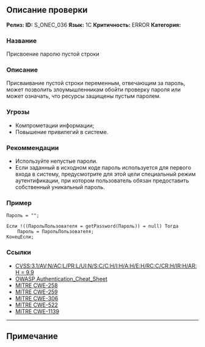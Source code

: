 ## Описание проверки
**Релиз:**
**ID:** S_ONEC_036
**Язык:** 1С
**Критичность:** ERROR
**Категория:** 

### Название 
Присвоение паролю пустой строки
### Описание 
Присваивание пустой строки переменным, отвечающим за пароль, может позволить злоумышленникам обойти проверку пароля или может означать, что ресурсы защищены пустым паролем.

### Угрозы 
- Компрометации информации;
- Повышение привилегий в системе.
### Рекоммендации 
- Используйте непустые пароли.
- Если заданный в исходном коде пароль используется для первого входа в систему, предусмотрите для этой цели специальный режим аутентификации, при котором пользователь обязан предоставить собственный уникальный пароль.
### Пример 
``` 
Пароль = "";

Если !((ПарольПользователя = getPassword(Пароль)) = null) Тогда
	Пароль = ПарольПользователя;
КонецЕсли;
``` 
### Ссылки
- [CVSS:3.1/AV:N/AC:L/PR:L/UI:N/S:C/C:H/I:H/A:H/E:H/RC:C/CR:H/IR:H/AR:H = 9.9](https://www.first.org/cvss/calculator/3.1#CVSS:3.1/AV:N/AC:L/PR:L/UI:N/S:C/C:H/I:H/A:H/E:H/RC:C/CR:H/IR:H/AR:H)
- [OWASP Authentication_Cheat_Sheet](https://cheatsheetseries.owasp.org/cheatsheets/Authentication_Cheat_Sheet.html)
- [MITRE CWE-258](https://cwe.mitre.org/data/definitions/258.html)
- [MITRE CWE-259](https://cwe.mitre.org/data/definitions/259.html)
- [MITRE CWE-306](https://cwe.mitre.org/data/definitions/306.html)
- [MITRE CWE-522](https://cwe.mitre.org/data/definitions/522.html)
- [MITRE CWE-1139](https://cwe.mitre.org/data/definitions/1391.html)

---
## Примечание
